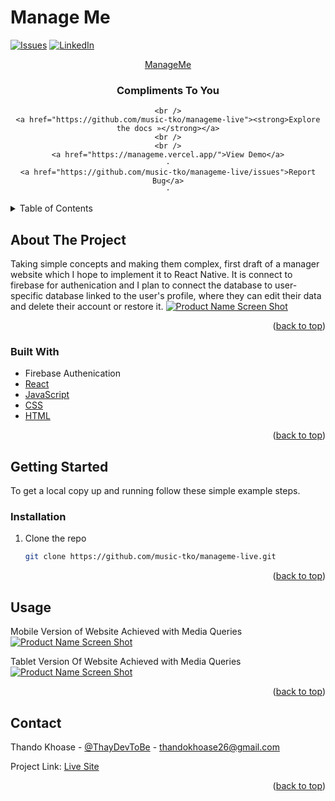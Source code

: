 # Manage Me

<div id="top"></div>

<!-- PROJECT SHIELDS -->
<!--
*** I'm using markdown "reference style" links for readability.
*** Reference links are enclosed in brackets [ ] instead of parentheses ( ).
*** See the bottom of this document for the declaration of the reference variables
*** for contributors-url, forks-url, etc. This is an optional, concise syntax you may use.
*** https://www.markdownguide.org/basic-syntax/#reference-style-links
-->

[![Issues][issues-shield]][issues-url]
[![LinkedIn][linkedin-shield]][linkedin-url]


<!-- PROJECT LOGO -->

<div align="center">
  <a href="https://github.com/music-tko/manageme-live">
<p> ManageMe </p>  </a>

<h3 align="center">Compliments To You</h3>

  <p align="center">
 
    <br />
    <a href="https://github.com/music-tko/manageme-live"><strong>Explore the docs »</strong></a>
    <br />
    <br />
    <a href="https://manageme.vercel.app/">View Demo</a>
    ·
    <a href="https://github.com/music-tko/manageme-live/issues">Report Bug</a>
    ·
  </p>
</div>



<!-- TABLE OF CONTENTS -->
<details>
  <summary>Table of Contents</summary>
  <ol>
    <li>
      <a href="#about-the-project">About The Project</a>
      <ul>
        <li><a href="#built-with">Built With</a></li>
      </ul>
    </li>
    <li>
      <a href="#getting-started">Getting Started</a>
      <ul>
        <li><a href="#installation">Installation</a></li>
      </ul>
    </li>
    <li><a href="#usage">Usage</a></li>
    <li><a href="#contact">Contact</a></li>
    <li><a href="#acknowledgments">Acknowledgments</a></li>
  </ol>
</details>



<!-- ABOUT THE PROJECT -->
## About The Project
Taking simple concepts and making them complex, first draft of a manager website which I hope to implement it to React Native. It is connect to firebase for authenication and I plan to connect the database to user-specific database linked to the user's profile, where they can edit their data and delete their account or restore it.
[![Product Name Screen Shot][product-screenshot]](https://github.com/music-tko/manageme-live/blob/master/manageme-laptop.png)

<p align="right">(<a href="#top">back to top</a>)</p>



### Built With

* Firebase Authenication
* [React](https://reactjs.org) 
* [JavaScript](https://developer.mozilla.org/en-US/docs/Web/JavaScript)
* [CSS](https://developer.mozilla.org/en-US/docs/Web/CSS)
* [HTML](https://developer.mozilla.org/en-US/docs/Web/HTML)

<p align="right">(<a href="#top">back to top</a>)</p>



<!-- GETTING STARTED -->
## Getting Started

To get a local copy up and running follow these simple example steps.

### Installation

1. Clone the repo
   ```sh
   git clone https://github.com/music-tko/manageme-live.git
   ```


<p align="right">(<a href="#top">back to top</a>)</p>



<!-- USAGE EXAMPLES -->
## Usage

Mobile Version of Website Achieved with Media Queries
[![Product Name Screen Shot][product-mobile]](https://github.com/music-tko/manageme-live/blob/master/manageme-mobile.png)

Tablet Version Of Website Achieved with Media Queries
[![Product Name Screen Shot][product-tablet]](https://github.com/music-tko/manageme-live/blob/master/manageme-tablet.png)

<p align="right">(<a href="#top">back to top</a>)</p>

<!-- CONTACT -->
## Contact

Thando Khoase - [@ThayDevToBe](https://twitter.com/ThayDevToBe) - thandokhoase26@gmail.com

Project Link: [Live Site](https://manageme.vercel.app/)

<p align="right">(<a href="#top">back to top</a>)</p>


<!-- MARKDOWN LINKS & IMAGES -->

[issues-shield]: https://img.shields.io/github/issues/music-tko/manageme-live.svg?style=for-the-badge
[issues-url]: https://github.com/music-tko/manageme-live/issues
[linkedin-shield]: https://img.shields.io/badge/-LinkedIn-black.svg?style=for-the-badge&logo=linkedin&colorB=555
[linkedin-url]: https://linkedin.com/in/thay-khoase026/
[product-screenshot]: https://github.com/music-tko/manageme-live/blob/master/manageme-laptop.png
[product-mobile]: https://github.com/music-tko/manageme-live/blob/master/manageme-mobile.png
[product-tablet]: https://github.com/music-tko/manageme-live/blob/master/manageme-tablet.png
 
